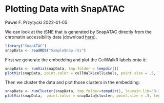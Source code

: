 Plotting Data with SnapATAC
================
Pawel F. Przytycki
2022-01-05

We can look at the tSNE that is generated by SnapATAC directly from the chromatin accessibility data (download [here](https://doi.org/10.6084/m9.figshare.17869100)).

``` r
library("SnapATAC")
snapData <- readRDS("SampleSnap.rds")
```

First we generate the embedding and plot the CellWalkR labels onto it:

``` r
snapData <- runViz(snapData, tmp.folder = tempdir())
plotViz(snapData, point.color = cellWalk$cellLabels, point.size = .5, legend.add = TRUE, point.alpha=0.8, text.add=FALSE)
```

Then we cluster the data and plot those clusters in the embedding:

``` r
snapData <- runCluster(snapData, tmp.folder=tempdir(), louvain.lib="R-igraph", seed.use=10)
plotViz(snapData,  point.color = snapData@cluster, point.size = .5, legend.add = TRUE, point.alpha=0.8, text.add=FALSE)
```
